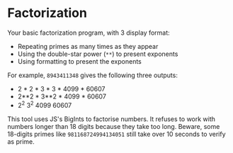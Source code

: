 # Factorization

Your basic factorization program, with 3 display format:

- Repeating primes as many times as they appear
- Using the double-star power (`**`) to present exponents
- Using formatting to present the exponents

For example, `8943411348` gives the following three outputs:

- 2 * 2 * 3 * 3 * 4099 * 60607
- 2\**2 * 3**2 * 4099 * 60607
- 2<sup>2</sup> 3<sup>2</sup> 4099 60607 

This tool uses JS's BigInts to factorise numbers. It refuses to work with numbers longer than 18 digits because they take too long. Beware, some 18-digits primes like `981168724994134051` still take over 10 seconds to verify as prime.
